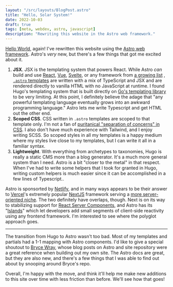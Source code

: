 ```yaml
---
layout: "/src/layouts/BlogPost.astro"
title: "Hello, Solar System!"
date: 2022-10-03
draft: true
tags: [meta, webdev, astro, javascript]
description: "Rewriting this website in the Astro web framework."
---
```


[Hello World](/blog/2020/02/my-first-post), again! I've rewritten this website using the [Astro web framework](https://astro.build). Astro's *very* new, but there's a few things that got me excited about it.

1. **JSX**.  JSX is the templating system that powers React. While Astro *can* build and use [React](https://docs.astro.build/en/guides/integrations-guide/react/), [Vue](https://docs.astro.build/en/guides/integrations-guide/vue/),  [Svelte](https://docs.astro.build/en/guides/integrations-guide/svelte/), or any framework from [a growing list](https://docs.astro.build/en/core-concepts/framework-components/) , [`.astro` templates](https://docs.astro.build/en/core-concepts/astro-components/) are written with a mix of TypeScript and JSX and are rendered directly to vanilla HTML with no JavaScript at runtime. I found Hugo's templating system that is built directly on [Go's templating library](https://pkg.go.dev/text/template) to be very limiting. At this point, I definitely believe the adage that "any powerful templating language eventually grows into an awkward programming language." Astro lets me write Typescript and get HTML out the other end.
2. **Scoped CSS**. CSS written in `.astro` templates are scoped to that template only. I'm not a fan of  [puritanical "separation of concerns" in CSS](https://adamwathan.me/css-utility-classes-and-separation-of-concerns/). I also don't have much experience with Tailwind, and I enjoy writing SCSS. So scoped styles in all my templates is a happy medium where my styles live close to my templates, but I can write it all in a familiar syntax.
3. **Lightweight**. With everything from archetypes to taxonomies, Hugo is really a static CMS more than a blog generator. It's a much more general system than I need. Astro is a bit "closer to the metal" in that respect. When I've had to write some helpers that I took for granted in Hugo, writing custom helpers is much easier since it can be accomplished in a few lines of Typescript..

<!--more-->

Astro is sponsorted by [Netlify](https://www.netlify.com/), and in many ways appears to be their answer to [Vercel](https://vercel.com/solutions/nextjs)'s extremely popular [NextJS](https://nextjs.org/) framework serving a [more server-oriented niche](https://docs.astro.build/en/concepts/why-astro/#server-first). The two definitely have overlaps, though. Next is on its way to stabilizing support for [React Server Components](https://nextjs.org/docs/advanced-features/react-18/server-components), and Astro has its "[Islands](https://docs.astro.build/en/concepts/islands/)" which let developers add small segments of client-side reactivity using any frontend framework. I'm interested to see where the polyglot approach goes.

---

The transition from Hugo to Astro wasn't too bad. Most of my templates and partials had a 1-1 mapping with Astro components.  I'd like to give a special shoutout to [Bryce Wray](https://www.brycewray.com), whose blog posts on Astro and site repository were a great reference when building out my own site. The Astro docs are great, but they are also new, and there's a few things that I was able to find out about by snooping around Bryce's repo. 

Overall, I'm happy with the move, and think it'll help me make new additions to this site over time with less friction than before. We'll see how that goes!